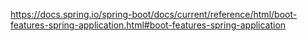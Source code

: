 https://docs.spring.io/spring-boot/docs/current/reference/html/boot-features-spring-application.html#boot-features-spring-application